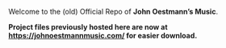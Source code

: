 Welcome to the (old) Official Repo of **John Oestmann’s Music**.

**Project files previously hosted here are now at https://johnoestmannmusic.com/ for easier download.**

